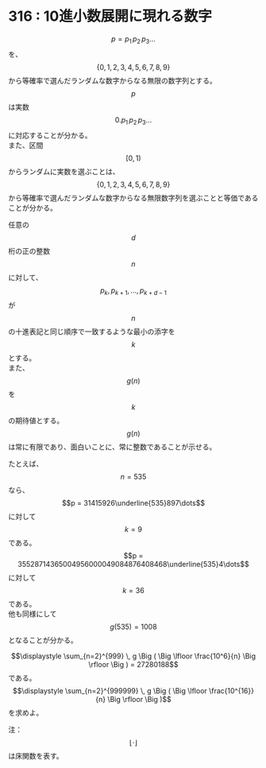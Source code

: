 # 316 : 10進小数展開に現れる数字

$$p = p_1\, p_2\, p_3 \dots$$を、$$\{0,1,2,3,4,5,6,7,8,9\}$$から等確率で選んだランダムな数字からなる無限の数字列とする。\
$$p$$は実数$$0.p_1 \, p_2 \, p_3 \dots$$に対応することが分かる。\
また、区間$$[0,1)$$からランダムに実数を選ぶことは、$$\{0,1,2,3,4,5,6,7,8,9\}$$から等確率で選んだランダムな数字からなる無限数字列を選ぶことと等価であることが分かる。

任意の$$d$$桁の正の整数$$n$$に対して、$$p_k, p_{k+1}, \dots ,p_{k+d-1}$$が$$n$$の十進表記と同じ順序で一致するような最小の添字を$$k$$とする。\
また、$$g(n)$$を$$k$$の期待値とする。$$g(n)$$は常に有限であり、面白いことに、常に整数であることが示せる。

たとえば、$$n = 535$$なら、\
$$p = 31415926\underline{535}897\dots$$に対して$$k = 9$$である。\
$$p = 35528714365004956000049084876408468\underline{535}4\dots$$に対して$$k = 36$$である。\
他も同様にして$$g(535) = 1008$$となることが分かる。

$$\displaystyle \sum_{n=2}^{999} \, g \Big ( \Big \lfloor \frac{10^6}{n} \Big \rfloor \Big ) = 27280188$$である。$$\displaystyle \sum_{n=2}^{999999} \, g \Big ( \Big \lfloor \frac{10^{16}}{n} \Big \rfloor \Big )$$を求めよ。

注： $$\lfloor \cdot \rfloor$$は床関数を表す。
